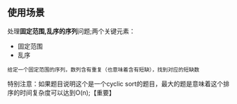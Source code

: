 ## 使用场景
处理**固定范围,乱序的序列**问题;两个关键元素：
* 固定范围
* 乱序

```
给定一个固定范围的序列，数列含有重复（也意味着含有短缺），找到对应的短缺数
```

特别注意：如果题目说明这个是一个cyclic sort的题目，最大的题是意味着这个排序的时间复杂度可以达到O(n);【重要】
